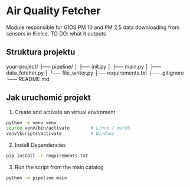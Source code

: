 # Air Quality Fetcher

Module responsible for GIOS PM 10 and PM 2.5 data downloading from sensors in Kielce. TO DO: what it outputs

## Struktura projektu

your-project/
├── pipeline/
│ ├── init.py
│ ├── main.py
│ ├── data_fetcher.py
│ └── file_writer.py
├── requirements.txt
├── .gitignore
└── README.md


## Jak uruchomić projekt

1. Create and activate an virtual enviroment

```bash
python -m venv venv
source venv/bin/activate        # Linux / macOS
venv\Scripts\activate           # Windows
```
2. Install Dependencies
```bash
pip install -r requirements.txt
```
3. Run the script from the main catalog
```bash
python -m pipeline.main
```
